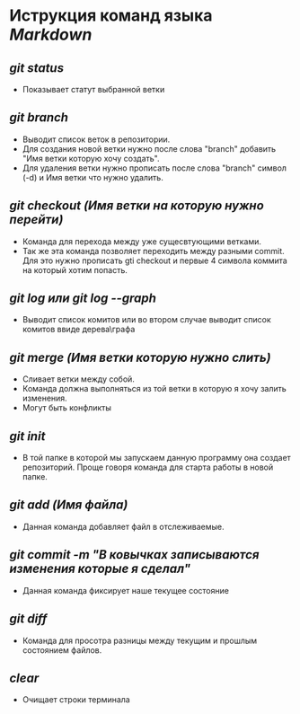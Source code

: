 # Иструкция команд языка *__Markdown__*

## *git __status__* 

* Показывает статут выбранной ветки 

## *git __branch__*

* Выводит список веток в репозитории. 
* Для создания новой ветки нужно после слова "branch" добавить "Имя ветки которую хочу создать".  
* Для удаления ветки нужно прописать после слова "branch" символ (-d) и Имя ветки что нужно удалить.

## *git __checkout__ (Имя ветки на которую нужно перейти)* 

* Команда для перехода между уже сущесвтующими ветками. 
* Так же эта команда позволяет переходить между разными commit. Для это нужно прописать gti checkout и первые 4 символа коммита на который хотим попасть. 

##  *git __log__ или git __log --graph__* 

* Выводит список комитов или во втором случае выводит список комитов ввиде  дерева\графа 
 
## *git __merge__ (Имя ветки которую нужно слить)*

* Сливает ветки между собой.
* Команда должна выполняться из той ветки в которую я хочу залить изменения.
* Могут быть конфликты 

## *git __init__*

* В той папке в которой мы запускаем данную программу она создает репозиторий. Проще говоря команда для старта работы в новой папке. 

## *git __add__ (Имя файла)*

* Данная команда добавляет файл в отслеживаемые. 

## *git __commit -m__ "В ковычках записываются изменения которые я сделал"* 

* Данная команда фиксирует наше текущее состояние 

## *git __diff__*

* Команда для просотра разницы между текущим и прошлым состоянием файлов. 

## *__clear__*

* Очищает строки терминала